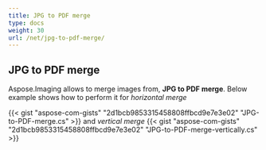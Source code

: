 ```yaml
---
title: JPG to PDF merge
type: docs
weight: 30
url: /net/jpg-to-pdf-merge/
---
```


## **JPG to PDF merge**
Aspose.Imaging allows to merge images from, **JPG to PDF merge**. Below example shows how to perform it for *horizontal merge*

{{< gist "aspose-com-gists" "2d1bcb9853315458808ffbcd9e7e3e02" "JPG-to-PDF-merge.cs" >}}
and *vertical merge*
{{< gist "aspose-com-gists" "2d1bcb9853315458808ffbcd9e7e3e02" "JPG-to-PDF-merge-vertically.cs" >}}